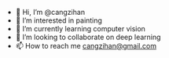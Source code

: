 - 👋 Hi, I’m @cangzihan
- 👀 I’m interested in painting
- 🌱 I’m currently learning computer vision
- 💞️ I’m looking to collaborate on deep learning
- 📫 How to reach me cangzihan@gmail.com

<!---
cangzihan/cangzihan is a ✨ special ✨ repository because its `README.md` (this file) appears on your GitHub profile.
You can click the Preview link to take a look at your changes.
--->
